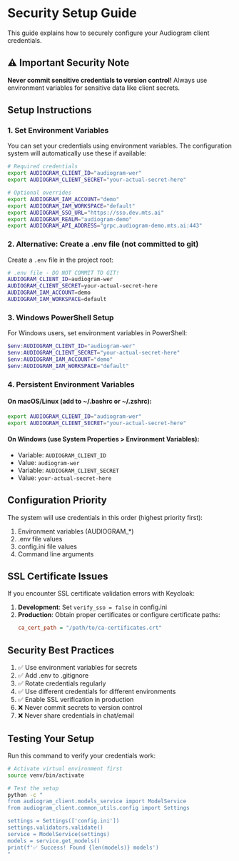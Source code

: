 # Security Setup Guide

This guide explains how to securely configure your Audiogram client credentials.

## ⚠️ Important Security Note

**Never commit sensitive credentials to version control!** Always use environment variables for sensitive data like client secrets.

## Setup Instructions

### 1. Set Environment Variables

You can set your credentials using environment variables. The configuration system will automatically use these if available:

```bash
# Required credentials
export AUDIOGRAM_CLIENT_ID="audiogram-wer"
export AUDIOGRAM_CLIENT_SECRET="your-actual-secret-here"

# Optional overrides
export AUDIOGRAM_IAM_ACCOUNT="demo"
export AUDIOGRAM_IAM_WORKSPACE="default"
export AUDIOGRAM_SSO_URL="https://sso.dev.mts.ai"
export AUDIOGRAM_REALM="audiogram-demo"
export AUDIOGRAM_API_ADDRESS="grpc.audiogram-demo.mts.ai:443"
```

### 2. Alternative: Create a .env file (not committed to git)

Create a `.env` file in the project root:

```bash
# .env file - DO NOT COMMIT TO GIT!
AUDIOGRAM_CLIENT_ID=audiogram-wer
AUDIOGRAM_CLIENT_SECRET=your-actual-secret-here
AUDIOGRAM_IAM_ACCOUNT=demo
AUDIOGRAM_IAM_WORKSPACE=default
```

### 3. Windows PowerShell Setup

For Windows users, set environment variables in PowerShell:

```powershell
$env:AUDIOGRAM_CLIENT_ID="audiogram-wer"
$env:AUDIOGRAM_CLIENT_SECRET="your-actual-secret-here"
$env:AUDIOGRAM_IAM_ACCOUNT="demo"
$env:AUDIOGRAM_IAM_WORKSPACE="default"
```

### 4. Persistent Environment Variables

#### On macOS/Linux (add to ~/.bashrc or ~/.zshrc):
```bash
export AUDIOGRAM_CLIENT_ID="audiogram-wer"
export AUDIOGRAM_CLIENT_SECRET="your-actual-secret-here"
```

#### On Windows (use System Properties > Environment Variables):
- Variable: `AUDIOGRAM_CLIENT_ID`
- Value: `audiogram-wer`
- Variable: `AUDIOGRAM_CLIENT_SECRET` 
- Value: `your-actual-secret-here`

## Configuration Priority

The system will use credentials in this order (highest priority first):

1. Environment variables (AUDIOGRAM_*)
2. .env file values
3. config.ini file values
4. Command line arguments

## SSL Certificate Issues

If you encounter SSL certificate validation errors with Keycloak:

1. **Development**: Set `verify_sso = false` in config.ini
2. **Production**: Obtain proper certificates or configure certificate paths:
   ```ini
   ca_cert_path = "/path/to/ca-certificates.crt"
   ```

## Security Best Practices

1. ✅ Use environment variables for secrets
2. ✅ Add .env to .gitignore
3. ✅ Rotate credentials regularly
4. ✅ Use different credentials for different environments
5. ✅ Enable SSL verification in production
6. ❌ Never commit secrets to version control
7. ❌ Never share credentials in chat/email

## Testing Your Setup

Run this command to verify your credentials work:

```bash
# Activate virtual environment first
source venv/bin/activate

# Test the setup
python -c "
from audiogram_client.models_service import ModelService
from audiogram_client.common_utils.config import Settings

settings = Settings(['config.ini'])
settings.validators.validate()
service = ModelService(settings)
models = service.get_models()
print(f'✅ Success! Found {len(models)} models')
"
```

